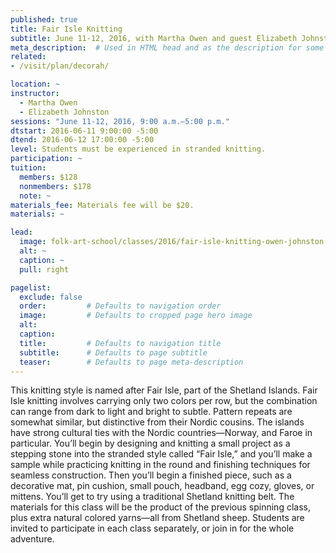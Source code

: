 ```yaml
---
published: true
title: Fair Isle Knitting
subtitle: June 11-12, 2016, with Martha Owen and guest Elizabeth Johnston
meta_description:  # Used in HTML head and as the description for some search engines
related:
- /visit/plan/decorah/

location: ~
instructor: 
  - Martha Owen
  - Elizabeth Johnston
sessions: "June 11-12, 2016, 9:00 a.m.–5:00 p.m."
dtstart: 2016-06-11 9:00:00 -5:00
dtend: 2016-06-12 17:00:00 -5:00
level: Students must be experienced in stranded knitting. 
participation: ~
tuition:
  members: $128
  nonmembers: $178
  note: ~
materials_fee: Materials fee will be $20. 
materials: ~

lead:
  image: folk-art-school/classes/2016/fair-isle-knitting-owen-johnston.jpg
  alt: ~
  caption: ~
  pull: right

pagelist:
  exclude: false
  order:         # Defaults to navigation order  
  image:         # Defaults to cropped page hero image
  alt:
  caption:
  title:         # Defaults to navigation title
  subtitle:      # Defaults to page subtitle
  teaser:        # Defaults to page meta-description 
---
```

This knitting style is named after Fair Isle, part of the Shetland Islands. Fair Isle knitting involves carrying only two colors per row, but the combination can range from dark to light and bright to subtle. Pattern repeats are somewhat similar, but distinctive from their Nordic cousins. The islands have strong cultural ties with the Nordic countries—Norway, and Faroe in particular. You’ll begin by designing and knitting a small project as a stepping stone into the stranded style called “Fair Isle,” and you’ll make a sample while practicing knitting in the round and finishing techniques for seamless construction. Then you’ll begin a finished piece, such as a decorative mat, pin cushion, small pouch, headband, egg cozy, gloves, or mittens. You’ll get to try using a traditional Shetland knitting belt. The materials for this class will be the product of the previous spinning class, plus extra natural colored yarns—all from Shetland sheep. Students are invited to participate in each class separately, or join in for the whole adventure. 